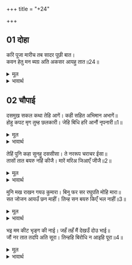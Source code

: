 +++
title = "+24"

+++


## 01 दोहा
करि पूजा मारीच तब सादर पूछी बात।  
कवन हेतु मन ब्यग्र अति अकसर आयहु तात॥24॥  

<details><summary>मूल</summary>

करि पूजा मारीच तब सादर पूछी बात।  
कवन हेतु मन ब्यग्र अति अकसर आयहु तात॥24॥  
</details>

<details><summary>भावार्थ</summary>

 तब मारीच ने उसकी पूजा करके आदरपूर्वक बात पूछी- हे तात! आपका मन किस कारण इतना अधिक व्यग्र है और आप अकेले आए हैं?॥24॥  
</details>





## 02 चौपाई
दसमुख सकल कथा तेहि आगें। कही सहित अभिमान अभागें॥  
होहु कपट मृग तुम्ह छलकारी। जेहि बिधि हरि आनौं नृपनारी॥1॥  

<details><summary>मूल</summary>

दसमुख सकल कथा तेहि आगें। कही सहित अभिमान अभागें॥  
होहु कपट मृग तुम्ह छलकारी। जेहि बिधि हरि आनौं नृपनारी॥1॥  
</details>

<details><summary>भावार्थ</summary>

 भाग्यहीन रावण ने सारी कथा अभिमान सहित उसके सामने कही (और फिर कहा-) तुम छल करने वाले कपटमृग बनो, जिस उपाय से मैं उस राजवधू को हर लाऊँ॥1॥  
</details>

तेहिं पुनि कहा सुनहु दससीसा। ते नररूप चराचर ईसा॥  
तासों तात बयरु नहिं कीजै। मारें मरिअ जिआएँ जीजै॥2॥  

<details><summary>मूल</summary>

तेहिं पुनि कहा सुनहु दससीसा। ते नररूप चराचर ईसा॥  
तासों तात बयरु नहिं कीजै। मारें मरिअ जिआएँ जीजै॥2॥  
</details>

<details><summary>भावार्थ</summary>

 तब उसने (मारीच ने) कहा- हे दशशीश! सुनिए। वे मनुष्य रूप में चराचर के ईश्वर हैं। हे तात! उनसे वैर न कीजिए। उन्हीं के मारने से मरना और उनके जिलाने से जीना होता है (सबका जीवन-मरण उन्हीं के अधीन है)॥2॥  
</details>

मुनि मख राखन गयउ कुमारा। बिनु फर सर रघुपति मोहि मारा॥  
सत जोजन आयउँ छन माहीं। तिन्ह सन बयरु किएँ भल नाहीं॥3॥  

<details><summary>मूल</summary>

मुनि मख राखन गयउ कुमारा। बिनु फर सर रघुपति मोहि मारा॥  
सत जोजन आयउँ छन माहीं। तिन्ह सन बयरु किएँ भल नाहीं॥3॥  
</details>

<details><summary>भावार्थ</summary>

 यही राजकुमार मुनि विश्वामित्र के यज्ञ की रक्षा के लिए गए थे। उस समय श्री रघुनाथजी ने बिना फल का बाण मुझे मारा था, जिससे मैं क्षणभर में सौ योजन पर आ गिरा। उनसे वैर करने में भलाई नहीं है॥3॥  
</details>

भइ मम कीट भृङ्ग की नाई। जहँ तहँ मैं देखउँ दोउ भाई॥  
जौं नर तात तदपि अति सूरा। तिन्हहि बिरोधि न आइहि पूरा॥4॥  

<details><summary>मूल</summary>

भइ मम कीट भृङ्ग की नाई। जहँ तहँ मैं देखउँ दोउ भाई॥  
जौं नर तात तदपि अति सूरा। तिन्हहि बिरोधि न आइहि पूरा॥4॥  
</details>

<details><summary>भावार्थ</summary>

 मेरी दशा तो भृङ्गी के कीडे की सी हो गई है। अब मैं जहाँ-तहाँ श्री राम-लक्ष्मण दोनों भाइयों को ही देखता हूँ। और हे तात! यदि वे मनुष्य हैं, तो भी बडे शूरवीर हैं। उनसे विरोध करने में पूरा न पडेगा (सफलता नहीं मिलेगी)॥4॥  
</details>

